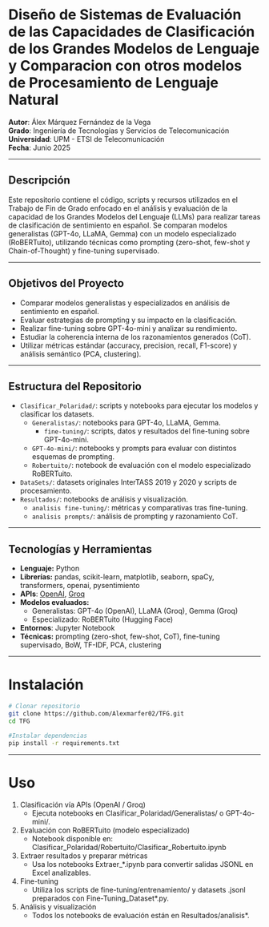 # Diseño de Sistemas de Evaluación de las Capacidades de Clasificación de los Grandes Modelos de Lenguaje y Comparacion con otros modelos de Procesamiento de Lenguaje Natural

**Autor**: Álex Márquez Fernández de la Vega  
**Grado**: Ingeniería de Tecnologías y Servicios de Telecomunicación  
**Universidad**: UPM - ETSI de Telecomunicación  
**Fecha**: Junio 2025

---

## Descripción

Este repositorio contiene el código, scripts y recursos utilizados en el Trabajo de Fin de Grado enfocado en el análisis y evaluación de la capacidad de los Grandes Modelos del Lenguaje (LLMs) para realizar tareas de clasificación de sentimiento en español. Se comparan modelos generalistas (GPT-4o, LLaMA, Gemma) con un modelo especializado (RoBERTuito), utilizando técnicas como prompting (zero-shot, few-shot y Chain-of-Thought) y fine-tuning supervisado.

---

## Objetivos del Proyecto

- Comparar modelos generalistas y especializados en análisis de sentimiento en español.
- Evaluar estrategias de prompting y su impacto en la clasificación.
- Realizar fine-tuning sobre GPT-4o-mini y analizar su rendimiento.
- Estudiar la coherencia interna de los razonamientos generados (CoT).
- Utilizar métricas estándar (accuracy, precision, recall, F1-score) y análisis semántico (PCA, clustering).

---

## Estructura del Repositorio

- `Clasificar_Polaridad/`: scripts y notebooks para ejecutar los modelos y clasificar los datasets.
  - `Generalistas/`: notebooks para GPT-4o, LLaMA, Gemma.
    - `fine-tuning/`: scripts, datos y resultados del fine-tuning sobre GPT-4o-mini.
  - `GPT-4o-mini/`: notebooks y prompts para evaluar con distintos esquemas de prompting.
  - `Robertuito/`: notebook de evaluación con el modelo especializado RoBERTuito.
- `DataSets/`: datasets originales InterTASS 2019 y 2020 y scripts de procesamiento.
- `Resultados/`: notebooks de análisis y visualización.
  - `analisis fine-tuning/`: métricas y comparativas tras fine-tuning.
  - `analisis prompts/`: análisis de prompting y razonamiento CoT.

---

## Tecnologías y Herramientas

- **Lenguaje:** Python
- **Librerías:** pandas, scikit-learn, matplotlib, seaborn, spaCy, transformers, openai, pysentimiento
- **APIs**: [OpenAI](https://platform.openai.com/), [Groq](https://console.groq.com/)
- **Modelos evaluados:**
  - Generalistas: GPT-4o (OpenAI), LLaMA (Groq), Gemma (Groq)
  - Especializado: RoBERTuito (Hugging Face)
- **Entornos**: Jupyter Notebook
- **Técnicas:** prompting (zero-shot, few-shot, CoT), fine-tuning supervisado, BoW, TF-IDF, PCA, clustering

---

# Instalación

```bash
# Clonar repositorio
git clone https://github.com/Alexmarfer02/TFG.git
cd TFG

#Instalar dependencias
pip install -r requirements.txt
```

---

# Uso

1. Clasificación vía APIs (OpenAI / Groq)
    - Ejecuta notebooks en Clasificar_Polaridad/Generalistas/ o GPT-4o-mini/.
2. Evaluación con RoBERTuito (modelo especializado)
    - Notebook disponible en: Clasificar_Polaridad/Robertuito/Clasificar_Robertuito.ipynb
3. Extraer resultados y preparar métricas
    - Usa los notebooks Extraer_*.ipynb para convertir salidas JSONL en Excel analizables.
4. Fine-tuning
    - Utiliza los scripts de fine-tuning/entrenamiento/ y datasets .jsonl preparados con Fine-Tuning_Dataset*.py.
5. Análisis y visualización
    - Todos los notebooks de evaluación están en Resultados/analisis*.









